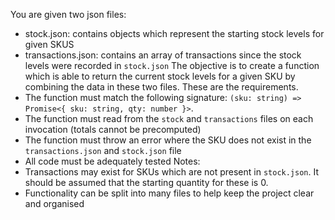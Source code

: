You are given two json files:
 - stock.json: contains objects which represent the starting stock levels for given SKUS
 - transactions.json: contains an array of transactions since the stock levels were recorded in `stock.json`
The objective is to create a function which is able to return the current stock levels for a given SKU by combining the data in these two files. These are the requirements.
- The function must match the following signature: `(sku: string) => Promise<{ sku: string, qty: number }>`.
- The function must read from the `stock` and `transactions` files on each invocation (totals cannot be precomputed)
- The function must throw an error where the SKU does not exist in the `transactions.json` and `stock.json` file
- All code must be adequately tested
Notes:
- Transactions may exist for SKUs which are not present in `stock.json`. It should be assumed that the starting quantity for these is 0.
- Functionality can be split into many files to help keep the project clear and organised 
